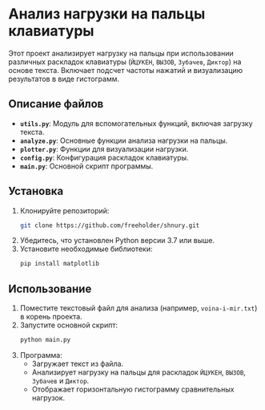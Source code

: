 # Анализ нагрузки на пальцы клавиатуры

Этот проект анализирует нагрузку на пальцы при использовании различных раскладок клавиатуры (`ЙЦУКЕН`, `ВЫЗОВ`, `Зубачев`, `Диктор`) на основе текста. Включает подсчет частоты нажатий и визуализацию результатов в виде гистограмм.

## Описание файлов

- **`utils.py`**: Модуль для вспомогательных функций, включая загрузку текста.
- **`analyze.py`**: Основные функции анализа нагрузки на пальцы.
- **`plotter.py`**: Функции для визуализации нагрузки.
- **`config.py`**: Конфигурация раскладок клавиатуры.
- **`main.py`**: Основной скрипт программы.

## Установка

1. Клонируйте репозиторий:
    ```bash
    git clone https://github.com/freeholder/shnury.git
    ```
2. Убедитесь, что установлен Python версии 3.7 или выше.
3. Установите необходимые библиотеки:
    ```bash
    pip install matplotlib
    ```

## Использование

1. Поместите текстовый файл для анализа (например, `voina-i-mir.txt`) в корень проекта.
2. Запустите основной скрипт:
    ```bash
    python main.py
    ```
3. Программа:
   - Загружает текст из файла.
   - Анализирует нагрузку на пальцы для раскладок `ЙЦУКЕН`, `ВЫЗОВ`,  `Зубачев` и `Диктор`.
   - Отображает горизонтальную гистограмму сравнительных нагрузок.

